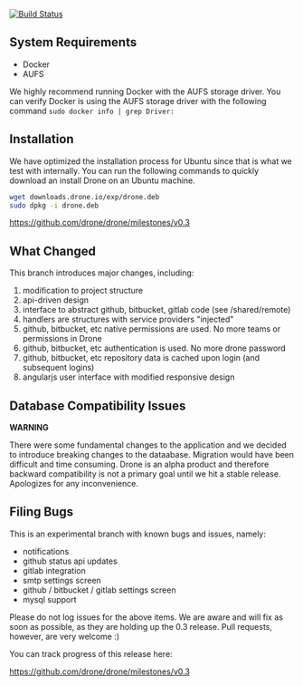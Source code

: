 [![Build Status](http://test.drone.io/v1/badge/github.com/bradrydzewski/drone/status.svg?branch=exp)](http://test.drone.io/github.com/bradrydzewski/drone)


## System Requirements

* Docker
* AUFS

We highly recommend running Docker with the AUFS storage driver. You can verify Docker is using
the AUFS storage driver with the following command `sudo docker info | grep Driver:`

## Installation

We have optimized the installation process for Ubuntu since that is what we test with internally. You can run the following commands to quickly download an install Drone on an Ubuntu machine.

```sh
wget downloads.drone.io/exp/drone.deb
sudo dpkg -i drone.deb
```
https://github.com/drone/drone/milestones/v0.3

## What Changed

This branch introduces major changes, including:

1. modification to project structure
2. api-driven design
3. interface to abstract github, bitbucket, gitlab code (see /shared/remote)
4. handlers are structures with service providers "injected"
5. github, bitbucket, etc native permissions are used. No more teams or permissions in Drone
6. github, bitbucket, etc authentication is used. No more drone password
7. github, bitbucket, etc repository data is cached upon login (and subsequent logins)
8. angularjs user interface with modified responsive design

## Database Compatibility Issues

**WARNING**

There were some fundamental changes to the application and we decided to introduce breaking changes to the dataabase. Migration would have been difficult and time consuming. Drone is an alpha product and therefore backward compatibility is not a primary goal until we hit a stable release. Apologizes for any inconvenience.

## Filing Bugs

This is an experimental branch with known bugs and issues, namely:

* notifications
* github status api updates
* gitlab integration
* smtp settings screen
* github / bitbucket / gitlab settings screen
* mysql support

Please do not log issues for the above items. We are aware and will fix as soon as possible, as they are holding up the 0.3 release. Pull requests, however, are very welcome :)

You can track progress of this release here:

https://github.com/drone/drone/milestones/v0.3